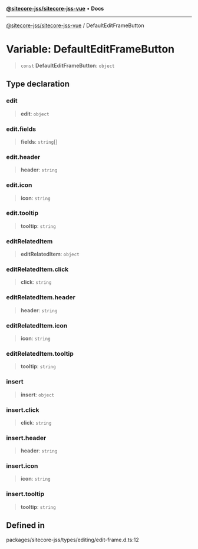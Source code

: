 [**@sitecore-jss/sitecore-jss-vue**](../README.md) • **Docs**

***

[@sitecore-jss/sitecore-jss-vue](../README.md) / DefaultEditFrameButton

# Variable: DefaultEditFrameButton

> `const` **DefaultEditFrameButton**: `object`

## Type declaration

### edit

> **edit**: `object`

### edit.fields

> **fields**: `string`[]

### edit.header

> **header**: `string`

### edit.icon

> **icon**: `string`

### edit.tooltip

> **tooltip**: `string`

### editRelatedItem

> **editRelatedItem**: `object`

### editRelatedItem.click

> **click**: `string`

### editRelatedItem.header

> **header**: `string`

### editRelatedItem.icon

> **icon**: `string`

### editRelatedItem.tooltip

> **tooltip**: `string`

### insert

> **insert**: `object`

### insert.click

> **click**: `string`

### insert.header

> **header**: `string`

### insert.icon

> **icon**: `string`

### insert.tooltip

> **tooltip**: `string`

## Defined in

packages/sitecore-jss/types/editing/edit-frame.d.ts:12
